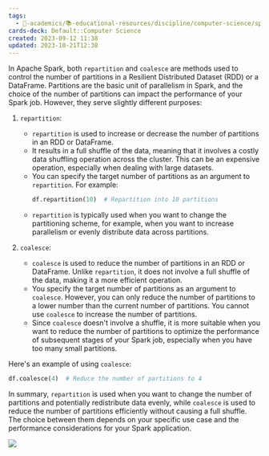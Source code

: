 ```yaml
---
tags:
  - 🔴-academics/📚-educational-resources/discipline/computer-science/spark
cards-deck: Default::Computer Science
created: 2023-09-12 11:38
updated: 2023-10-21T12:38
---
```


In Apache Spark, both `repartition` and `coalesce` are methods used to control the number of partitions in a Resilient Distributed Dataset (RDD) or a DataFrame. Partitions are the basic unit of parallelism in Spark, and the choice of the number of partitions can impact the performance of your Spark job. However, they serve slightly different purposes:

1. `repartition`:
   - `repartition` is used to increase or decrease the number of partitions in an RDD or DataFrame.
   - It results in a full shuffle of the data, meaning that it involves a costly data shuffling operation across the cluster. This can be an expensive operation, especially when dealing with large datasets.
   - You can specify the target number of partitions as an argument to `repartition`. For example:
     ```python
     df.repartition(10)  # Repartition into 10 partitions
     ```
   - `repartition` is typically used when you want to change the partitioning scheme, for example, when you want to increase parallelism or evenly distribute data across partitions.

2. `coalesce`:
   - `coalesce` is used to reduce the number of partitions in an RDD or DataFrame. Unlike `repartition`, it does not involve a full shuffle of the data, making it a more efficient operation.
   - You specify the target number of partitions as an argument to `coalesce`. However, you can only reduce the number of partitions to a lower number than the current number of partitions. You cannot use `coalesce` to increase the number of partitions.
   - Since `coalesce` doesn't involve a shuffle, it is more suitable when you want to reduce the number of partitions to optimize the performance of subsequent stages of your Spark job, especially when you have too many small partitions.

Here's an example of using `coalesce`:

```python
df.coalesce(4)  # Reduce the number of partitions to 4
```

In summary, `repartition` is used when you want to change the number of partitions and potentially redistribute data evenly, while `coalesce` is used to reduce the number of partitions efficiently without causing a full shuffle. The choice between them depends on your specific use case and the performance considerations for your Spark application.

![](the-vault/assets/images/Pasted%20image%2020230913161050.png)
